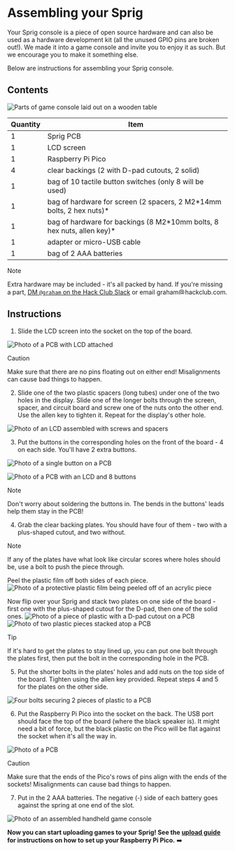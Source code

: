 # Assembling your Sprig

Your Sprig console is a piece of open source hardware and can also be used as a hardware development kit (all the unused GPIO pins are broken out!). We made it into a game console and invite you to enjoy it as such. But we encourage you to make it something else.

Below are instructions for assembling your Sprig console.

## Contents

![Parts of game console laid out on a wooden table](https://cloud-6po09tv9d-hack-club-bot.vercel.app/4everything.jpg)

| Quantity | Item                                                                      |
| -------- | ------------------------------------------------------------------------- |
| 1        | Sprig PCB                                                                 |
| 1        | LCD screen                                                                |
| 1        | Raspberry Pi Pico                                                         |
| 4        | clear backings (2 with D-pad cutouts, 2 solid)                            |
| 1        | bag of 10 tactile button switches (only 8 will be used)                   |
| 1        | bag of hardware for screen (2 spacers, 2 M2\*14mm bolts, 2 hex nuts)\*    |
| 1        | bag of hardware for backings (8 M2\*10mm bolts, 8 hex nuts, allen key)\*  |
| 1        | adapter or micro-USB cable                                                |
| 1        | bag of 2 AAA batteries                                                    |

> [!NOTE]
> Extra hardware may be included - it's all packed by hand. If you're missing a part, [DM `@graham` on the Hack Club Slack](https://hackclub.slack.com/team/U04QH1TTMBP) or email graham<img src="https://upload.wikimedia.org/wikipedia/commons/8/88/At_sign.svg" height=15px alt="@"></img>hackclub.com. 

## Instructions

1. Slide the LCD screen into the socket on the top of the board.

![Photo of a PCB with LCD attached](https://cloud-6po09tv9d-hack-club-bot.vercel.app/2lcd-no-spacers.jpg)

> [!CAUTION]
> Make sure that there are no pins floating out on either end! Misalignments can cause bad things to happen. 

2. Slide one of the two plastic spacers (long tubes) under one of the two holes in the display. Slide one of the longer bolts through the screen, spacer, and circuit board and screw one of the nuts onto the other end. Use the allen key to tighten it. Repeat for the display's other hole.

![Photo of an LCD assembled with screws and spacers](https://cloud-6po09tv9d-hack-club-bot.vercel.app/1screws-through-spacers.jpg)

3. Put the buttons in the corresponding holes on the front of the board - 4 on each side. You'll have 2 extra buttons.

![Photo of a single button on a PCB](https://cloud-6po09tv9d-hack-club-bot.vercel.app/0singlebutton.jpg)

![Photo of a PCB with an LCD and 8 buttons](https://cloud-obltnnp51-hack-club-bot.vercel.app/5all-buttons.jpg)

> [!NOTE]
> Don't worry about soldering the buttons in. The bends in the buttons' leads help them stay in the PCB!

4. Grab the clear backing plates. You should have four of them - two with a plus-shaped cutout, and two without.
> [!NOTE]
> If any of the plates have what look like circular scores where holes should be, use a bolt to push the piece through.

Peel the plastic film off both sides of each piece.
![Photo of a protective plastic film being peeled off of an acrylic piece](https://cloud-6po09tv9d-hack-club-bot.vercel.app/3peel-plastic.jpg)

Now flip over your Sprig and stack two plates on one side of the board - first one with the plus-shaped cutout for the D-pad, then one of the solid ones. 
![Photo of a piece of plastic with a D-pad cutout on a PCB](https://cloud-obltnnp51-hack-club-bot.vercel.app/4backing1.jpg)
![Photo of two plastic pieces stacked atop a PCB](https://cloud-obltnnp51-hack-club-bot.vercel.app/3backing2.jpg)

> [!TIP]
> If it's hard to get the plates to stay lined up, you can put one bolt through the plates first, then put the bolt in the corresponding hole in the PCB.

5. Put the shorter bolts in the plates' holes and add nuts on the top side of the board. Tighten using the allen key provided. Repeat steps 4 and 5 for the plates on the other side.

![Four bolts securing 2 pieces of plastic to a PCB](https://cloud-obltnnp51-hack-club-bot.vercel.app/2backing-withscrews.jpg)

6. Put the Raspberry Pi Pico into the socket on the back. The USB port should face the top of the board (where the black speaker is). It might need a bit of force, but the black plastic on the Pico will be flat against the socket when it's all the way in.

![Photo of a PCB](https://cloud-obltnnp51-hack-club-bot.vercel.app/0pico.jpg)

> [!CAUTION]
> Make sure that the ends of the Pico's rows of pins align with the ends of the sockets! Misalignments can cause bad things to happen. 

7. Put in the 2 AAA batteries. The negative (-) side of each battery goes against the spring at one end of the slot.

![Photo of an assembled handheld game console](https://cloud-93zuth77c-hack-club-bot.vercel.app/0img_1613.jpg)

**Now you can start uploading games to your Sprig! See the [upload guide](UPLOAD.md) for instructions on how to set up your Raspberry Pi Pico.** ➡️
